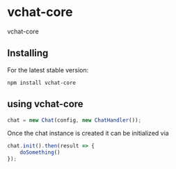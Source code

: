 # vchat-core

vchat-core

## Installing

For the latest stable version:

```
npm install vchat-core
```

## using vchat-core

``` javascript
chat = new Chat(config, new ChatHandler());
```

Once the chat instance is created it can be initialized via

``` javascript
chat.init().then(result => {
    doSomething()
});
```

